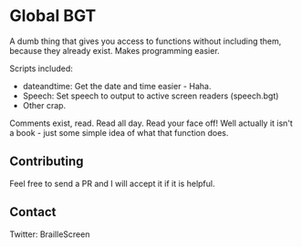 # Global BGT
A dumb thing that gives you access to functions without including them, because they already  exist. Makes programming easier.

Scripts included:
* dateandtime: Get the date and time easier - Haha.
* Speech: Set speech to output to active screen readers (speech.bgt)
* Other crap.

Comments exist, read. Read all day. Read your face off! Well actually it isn't a book - just some simple idea of what that function does.

## Contributing
Feel free to send a PR and I will accept it if it is helpful.

## Contact
Twitter: BrailleScreen
